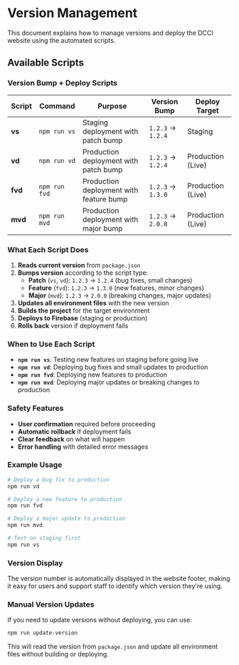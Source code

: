 # Version Management

This document explains how to manage versions and deploy the DCCI website using the automated scripts.

## Available Scripts

### Version Bump + Deploy Scripts

| Script | Command | Purpose | Version Bump | Deploy Target |
|--------|---------|---------|--------------|---------------|
| **vs** | `npm run vs` | Staging deployment with patch bump | `1.2.3` → `1.2.4` | Staging |
| **vd** | `npm run vd` | Production deployment with patch bump | `1.2.3` → `1.2.4` | Production (Live) |
| **fvd** | `npm run fvd` | Production deployment with feature bump | `1.2.3` → `1.3.0` | Production (Live) |
| **mvd** | `npm run mvd` | Production deployment with major bump | `1.2.3` → `2.0.0` | Production (Live) |

### What Each Script Does

1. **Reads current version** from `package.json`
2. **Bumps version** according to the script type:
   - **Patch** (`vs`, `vd`): `1.2.3` → `1.2.4` (bug fixes, small changes)
   - **Feature** (`fvd`): `1.2.3` → `1.3.0` (new features, minor changes)
   - **Major** (`mvd`): `1.2.3` → `2.0.0` (breaking changes, major updates)
3. **Updates all environment files** with the new version
4. **Builds the project** for the target environment
5. **Deploys to Firebase** (staging or production)
6. **Rolls back** version if deployment fails

### When to Use Each Script

- **`npm run vs`**: Testing new features on staging before going live
- **`npm run vd`**: Deploying bug fixes and small updates to production
- **`npm run fvd`**: Deploying new features to production
- **`npm run mvd`**: Deploying major updates or breaking changes to production

### Safety Features

- **User confirmation** required before proceeding
- **Automatic rollback** if deployment fails
- **Clear feedback** on what will happen
- **Error handling** with detailed error messages

### Example Usage

```bash
# Deploy a bug fix to production
npm run vd

# Deploy a new feature to production
npm run fvd

# Deploy a major update to production
npm run mvd

# Test on staging first
npm run vs
```

### Version Display

The version number is automatically displayed in the website footer, making it easy for users and support staff to identify which version they're using.

### Manual Version Updates

If you need to update versions without deploying, you can use:

```bash
npm run update-version
```

This will read the version from `package.json` and update all environment files without building or deploying. 
